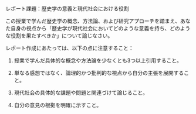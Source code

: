 レポート課題：歴史学の意義と現代社会における役割

この授業で学んだ歴史学の概念、方法論、および研究アプローチを踏まえ、あなた自身の視点から「歴史学が現代社会においてどのような意義を持ち、どのような役割を果たすべきか」について論じなさい。

レポート作成にあたっては、以下の点に注意すること：

1. 授業で学んだ具体的な概念や方法論を少なくとも3つ以上引用すること。

2. 単なる感想ではなく、論理的かつ批判的な視点から自分の主張を展開すること。

3. 現代社会の具体的な課題や問題と関連づけて論じること。

4. 自分の意見の根拠を明確に示すこと。